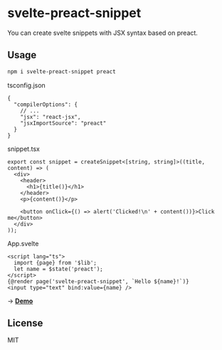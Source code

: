# svelte-preact-snippet

You can create svelte snippets with JSX syntax based on preact.

## Usage

```sh
npm i svelte-preact-snippet preact
```

tsconfig.json

```jsonc
{
  "compilerOptions": {
    // ...
    "jsx": "react-jsx",
    "jsxImportSource": "preact"
  }
}
```

snippet.tsx

```tsx
export const snippet = createSnippet<[string, string]>((title, content) => (
  <div>
    <header>
      <h1>{title()}</h1>
    </header>
    <p>{content()}</p>

    <button onClick={() => alert('Clicked!\n' + content())}>Click me</button>
  </div>
));
```

App.svelte

```svelte
<script lang="ts">
  import {page} from '$lib';
  let name = $state('preact');
</script>
{@render page('svelte-preact-snippet', `Hello ${name}!`)}
<input type="text" bind:value={name} />
```

→ **[Demo](https://ssssota.github.io/svelte-preact-snippet/)**

## License

MIT
